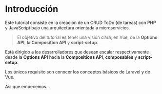 # Introducción

Este tutorial consiste en la creación de un CRUD ToDo (de tareas) con PHP y JavaScript bajo una arquitectura orientada a microservicios.

>El objetivo del tutorial es tener una visión clara, en Vue, de la **Options API**, **la Composition API** y **script-setup**.

Está dirigido a los desarrolladores que desean escalar respectivamente desde la **Options API** hacia la **Compositions API**, **composables** y **script-setup**.

Los únicos requisito son conocer los conceptos básicos de Laravel y de Vue.

Así que empecemos...
